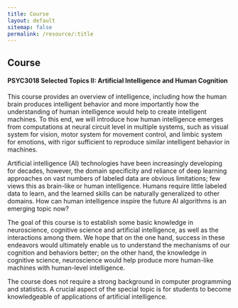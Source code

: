 ```yaml
---
title: Course
layout: default
sitemap: false
permalink: /resource/:title
---
```


## Course

#### **PSYC3018 Selected Topics II: Artificial Intelligence and Human Cognition**

This course provides an overview of intelligence, including how the human brain produces intelligent behavior and more importantly how the understanding of human intelligence would help to create intelligent machines. To this end, we will introduce how human intelligence emerges from computations at neural circuit level in multiple systems, such as visual system for vision, motor system for movement control, and limbic system for emotions, with rigor sufficient to reproduce similar intelligent behavior in machines.

Artificial intelligence (AI) technologies have been increasingly developing for decades, however, the domain specificity and reliance of deep learning approaches on vast numbers of labeled data are obvious limitations; few views this as brain-like or human intelligence. Humans require little labeled data to learn, and the learned skills can be naturally generalized to other domains. How can human intelligence inspire the future AI algorithms is an emerging topic now?

The goal of this course is to establish some basic knowledge in neuroscience, cognitive science and artificial intelligence, as well as the interactions among them. We hope that on the one hand, success in these endeavors would ultimately enable us to understand the mechanisms of our cognition and behaviors better; on the other hand, the knowledge in cognitive science, neuroscience would help produce more human-like machines with human-level intelligence.

The course does not require a strong background in computer programming and statistics. A crucial aspect of the special topic is for students to become knowledgeable of applications of artificial intelligence.